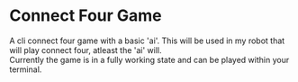 # Connect Four Game
A cli connect four game with a basic 'ai'. This will be used in my robot that will play connect four, atleast the 'ai' will.<br>
Currently the game is in a fully working state and can be played within your terminal.
